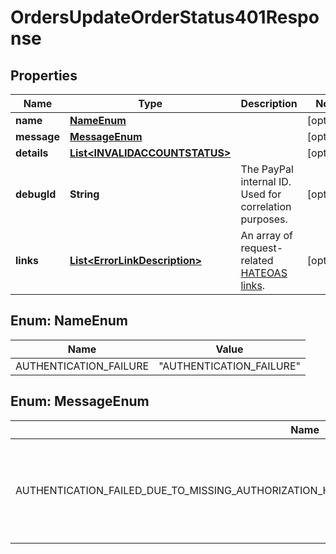 

# OrdersUpdateOrderStatus401Response


## Properties

| Name | Type | Description | Notes |
|------------ | ------------- | ------------- | -------------|
|**name** | [**NameEnum**](#NameEnum) |  |  [optional] |
|**message** | [**MessageEnum**](#MessageEnum) |  |  [optional] |
|**details** | [**List&lt;INVALIDACCOUNTSTATUS&gt;**](INVALIDACCOUNTSTATUS.md) |  |  [optional] |
|**debugId** | **String** | The PayPal internal ID. Used for correlation purposes. |  [optional] |
|**links** | [**List&lt;ErrorLinkDescription&gt;**](ErrorLinkDescription.md) | An array of request-related [HATEOAS links](https://en.wikipedia.org/wiki/HATEOAS). |  [optional] |



## Enum: NameEnum

| Name | Value |
|---- | -----|
| AUTHENTICATION_FAILURE | &quot;AUTHENTICATION_FAILURE&quot; |



## Enum: MessageEnum

| Name | Value |
|---- | -----|
| AUTHENTICATION_FAILED_DUE_TO_MISSING_AUTHORIZATION_HEADER_OR_INVALID_AUTHENTICATION_CREDENTIALS_ | &quot;Authentication failed due to missing authorization header, or invalid authentication credentials.&quot; |



